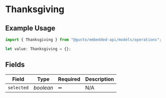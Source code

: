 # Thanksgiving

## Example Usage

```typescript
import { Thanksgiving } from "@gusto/embedded-api/models/operations";

let value: Thanksgiving = {};
```

## Fields

| Field              | Type               | Required           | Description        |
| ------------------ | ------------------ | ------------------ | ------------------ |
| `selected`         | *boolean*          | :heavy_minus_sign: | N/A                |